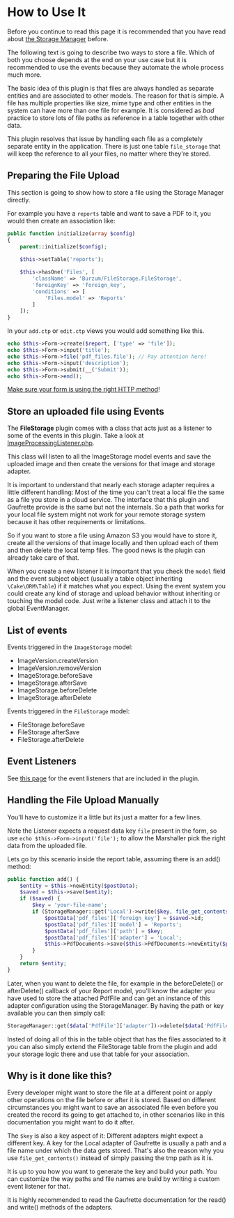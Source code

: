 How to Use It
=============

Before you continue to read this page it is recommended that you have read about [the Storage Manager](The-Storage-Manager.md) before.

The following text is going to describe two ways to store a file. Which of both you choose depends at the end on your use case but it is recommended to use the events because they automate the whole process much more.

The basic idea of this plugin is that files are always handled as separate entities and are associated to other models. The reason for that is simple. A file has multiple properties like size, mime type and other entities in the system can have more than one file for example. It is considered as *bad* practice to store lots of file paths as reference in a table together with other data.

This plugin resolves that issue by handling each file as a completely separate entity in the application. There is just one table `file_storage` that will keep the reference to all your files, no matter where they're stored.

Preparing the File Upload
-------------------------

This section is going to show how to store a file using the Storage Manager directly.

For example you have a `reports` table and want to save a PDF to it, you would then create an association like:

```php
public function initialize(array $config)
{
	parent::initialize($config);
	
	$this->setTable('reports');

	$this->hasOne('Files', [
		'className' => 'Burzum/FileStorage.FileStorage',
		'foreignKey' => 'foreign_key',
		'conditions' => [
			'Files.model' => 'Reports'
		]
	]);
}
```

In your `add.ctp` or `edit.ctp` views you would add something like this.

```php
echo $this->Form->create($report, ['type' => 'file']);
echo $this->Form->input('title');
echo $this->Form->file('pdf_files.file'); // Pay attention here!
echo $this->Form->input('description');
echo $this->Form->submit(__('Submit'));
echo $this->Form->end();
```

[Make sure your form is using the right HTTP method](http://book.cakephp.org/3.0/en/views/helpers/form.html#changing-the-http-method-for-a-form)!

Store an uploaded file using Events
-----------------------------------

The **FileStorage** plugin comes with a class that acts just as a listener to some of the events in this plugin. Take a look at [ImageProcessingListener.php](../../src/Event/ImageProcessingListener.php).

This class will listen to all the ImageStorage model events and save the uploaded image and then create the versions for that image and storage adapter.

It is important to understand that nearly each storage adapter requires a little different handling: Most of the time you can't treat a local file the same as a file you store in a cloud service.
The interface that this plugin and Gaufrette provide is the same but not the internals. So a path that works for your local file system might not work for your remote storage system because it has other requirements or limitations.

So if you want to store a file using Amazon S3 you would have to store it, create all the versions of that image locally and then upload each of them and then delete the local temp files. The good news is the plugin can already take care of that.

When you create a new listener it is important that you check the `model` field and the event subject object (usually a table object inheriting `\Cake\ORM\Table`) if it matches what you expect. Using the event system you could create any kind of storage and upload behavior without inheriting or touching the model code. Just write a listener class and attach it to the global EventManager.

List of events
--------------

Events triggered in the `ImageStorage` model:

 * ImageVersion.createVersion
 * ImageVersion.removeVersion
 * ImageStorage.beforeSave
 * ImageStorage.afterSave
 * ImageStorage.beforeDelete
 * ImageStorage.afterDelete

Events triggered in the `FileStorage` model:

 * FileStorage.beforeSave
 * FileStorage.afterSave
 * FileStorage.afterDelete

Event Listeners
---------------

See [this page](Included-Event-Listeners.md) for the event listeners that are included in the plugin.


Handling the File Upload Manually
---------------------------------

You'll have to customize it a little but its just a matter for a few lines.

Note the Listener expects a request data key `file` present in the form, so use `echo $this->Form->input('file');` to allow the Marshaller pick the right data from the uploaded file.

Lets go by this scenario inside the report table, assuming there is an add() method:

```php
public function add() {
	$entity = $this->newEntity($postData);
	$saved = $this->save($entity);
	if ($saved) {
		$key = 'your-file-name';
		if (StorageManager::get('Local')->write($key, file_get_contents($this->data['pdf_files']['file']['tmp_name']))) {
			$postData['pdf_files']['foreign_key'] = $saved->id;
			$postData['pdf_files']['model'] = 'Reports';
			$postData['pdf_files']['path'] = $key;
			$postData['pdf_files']['adapter'] = 'Local';
			$this->PdfDocuments->save($this->PdfDocuments->newEntity($postData));
		}
	}
	return $entity;
}
```

Later, when you want to delete the file, for example in the beforeDelete() or afterDelete() callback of your Report model, you'll know the adapter you have used to store the attached PdfFile and can get an instance of this adapter configuration using the StorageManager. By having the path or key available you can then simply call:

```php
StorageManager::get($data['PdfFile']['adapter'])->delete($data['PdfFile']['path']);
```

Insted of doing all of this in the table object that has the files associated to it you can also simply extend the FileStorage table from the plugin and add your storage logic there and use that table for your association.

Why is it done like this?
-------------------------

Every developer might want to store the file at a different point or apply other operations on the file before or after it is stored. Based on different circumstances you might want to save an associated file even before you created the record its going to get attached to, in other scenarios like in this documentation you might want to do it after.

The ``$key`` is also a key aspect of it: Different adapters might expect a different key. A key for the Local adapter of Gaufrette is usually a path and a file name under which the data gets stored. That's also the reason why you use `file_get_contents()` instead of simply passing the tmp path as it is.

It is up to you how you want to generate the key and build your path. You can customize the way paths and file names are build by writing a custom event listener for that.

It is highly recommended to read the Gaufrette documentation for the read() and write() methods of the adapters.
